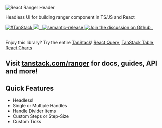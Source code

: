 ![React Ranger Header](https://github.com/tanstack/ranger/raw/main/media/headerv1.png)

Headless UI for building ranger component in TS/JS and React

<a href="https://twitter.com/intent/tweet?button_hashtag=TanStack" target="\_parent">
  <img alt="#TanStack" src="https://img.shields.io/twitter/url?color=%2308a0e9&label=%23TanStack&style=social&url=https%3A%2F%2Ftwitter.com%2Fintent%2Ftweet%3Fbutton_hashtag%3DTanStack" />
</a><a href="https://github.com/TanStack/ranger/actions/workflows/ci.yml">
<img src="https://github.com/tanstack/ranger/actions/workflows/ci.yml/badge.svg" />
</a><a href="https://npmjs.com/package/@tanstack/ranger-core" target="\_parent">
  <img alt="" src="https://img.shields.io/npm/dm/@tanstack/ranger-core.svg" />
</a><a href="https://bundlephobia.com/result?p=@tanstack/ranger@latest" target="\_parent">
  <img alt="" src="https://badgen.net/bundlephobia/minzip/@tanstack/ranger@latest" />
</a><a href="#badge">
    <img alt="semantic-release" src="https://img.shields.io/badge/%20%20%F0%9F%93%A6%F0%9F%9A%80-semantic--release-e10079.svg">
  </a><a href="https://github.com/tanstack/ranger/discussions">
  <img alt="Join the discussion on Github" src="https://img.shields.io/badge/Github%20Discussions%20%26%20Support-Chat%20now!-blue" />
</a><a href="https://github.com/tanstack/ranger" target="\_parent">
  <img alt="" src="https://img.shields.io/github/stars/tanstack/ranger.svg?style=social&label=Star" />
</a><a href="https://twitter.com/tannerlinsley" target="\_parent">
  <img alt="" src="https://img.shields.io/twitter/follow/tannerlinsley.svg?style=social&label=Follow" />
</a>

<br />
<br />

Enjoy this library? Try the entire [TanStack](https://tanstack.com)! [React Query](https://github.com/TanStack/react-query), [TanStack Table](https://github.com/TanStack/table), [React Charts](https://github.com/TanStack/react-charts)

## Visit [tanstack.com/ranger](https://tanstack.com/ranger) for docs, guides, API and more!

## Quick Features

- Headless!
- Single or Multiple Handles
- Handle Divider Items
- Custom Steps or Step-Size
- Custom Ticks

<!-- Force  -->
